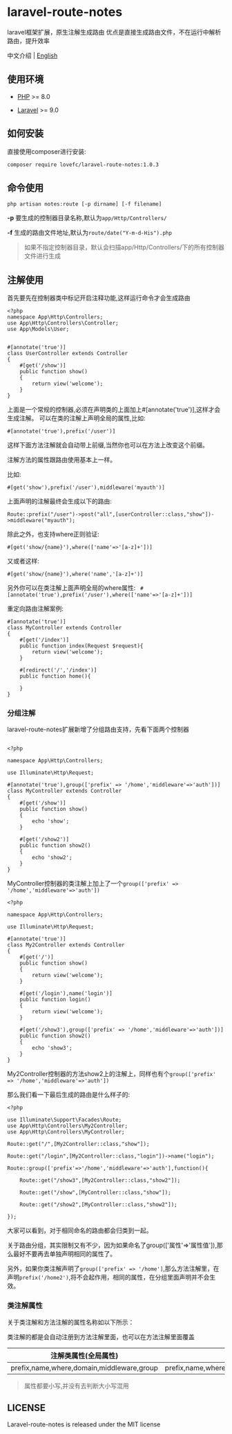 # laravel-route-notes
laravel框架扩展，原生注解生成路由
优点是直接生成路由文件，不在运行中解析路由，提升效率

中文介绍 | [English](https://github.com/lovefc/laravel-route-notes/blob/master/doc/readme-en.md)

## 使用环境
* [PHP](https://php.net/) >= 8.0

* [Laravel](https://laravel.com/) >= 9.0

## 如何安装
直接使用composer进行安装:
```bash
composer require lovefc/laravel-route-notes:1.0.3
```
## 命令使用
```
php artisan notes:route [-p dirname] [-f filename]
```
**\-p** 要生成的控制器目录名称,默认为`app/Http/Controllers/`

**\-f** 生成的路由文件地址,默认为`route/date("Y-m-d-His").php`


>如果不指定控制器目录，默认会扫描app/Http/Controllers/下的所有控制器文件进行生成

## 注解使用
首先要先在控制器类中标记开启注释功能,这样运行命令才会生成路由
```
<?php
namespace App\Http\Controllers;
use App\Http\Controllers\Controller;
use App\Models\User;


#[annotate('true')]
class UserController extends Controller
{
    #[get('/show')]
    public function show()
    {
        return view('welcome');
    }
}
```
上面是一个常规的控制器,必须在声明类的上面加上#[annotate('true')],这样才会生成注解。
可以在类的注解上声明全局的属性,比如:

`#[annotate('true'),prefix('/user')]`

这样下面方法注解就会自动带上前缀,当然你也可以在方法上改变这个前缀。

注解方法的属性跟路由使用基本上一样。

比如:

`#[get('show'),prefix('/user'),middleware('myauth')]`

上面声明的注解最终会生成以下的路由:

`Route::prefix("/user")->post("all",[userController::class,"show"])->middleware("myauth");`

除此之外，也支持where正则验证:

`#[get('show/{name}'),where(['name'=>'[a-z]+'])]`

又或者这样:

`#[get('show/{name}'),where('name','[a-z]+')]`

另外你可以在类注解上面声明全局的where属性:
`
#[annotate('true'),prefix('/user'),where(['name'=>'[a-z]+'])]`

重定向路由注解案例:
```
#[annotate('true')]
class MyController extends Controller
{
	#[get('/index')]
    public function index(Request $request){
		return view('welcome');
	}
	
	#[redirect('/','/index')]
	public function home(){
		
	}
}
```

### 分组注解

laravel-route-notes扩展新增了分组路由支持，先看下面两个控制器

```

<?php

namespace App\Http\Controllers;

use Illuminate\Http\Request;

#[annotate('true'),group(['prefix' => '/home','middleware'=>'auth'])]
class MyController extends Controller
{
    #[get('/show')]
    public function show()
    {
        echo 'show';
    }
	
    #[get('/show2')]
    public function show2()
    {
        echo 'show2';
    }	
}
```

MyController控制器的类注解上加上了一个`group(['prefix' => '/home','middleware'=>'auth'])`

```
<?php

namespace App\Http\Controllers;

use Illuminate\Http\Request;

#[annotate('true')]
class My2Controller extends Controller
{
    #[get('/')]
    public function show()
    {
        return view('welcome');
    }
	
    #[get('/login'),name('login')]
    public function login()
    {
        return view('welcome');
    }	
	
    #[get('/show3'),group(['prefix' => '/home','middleware'=>'auth'])]
    public function show2()
    {
        echo 'show3';
    }	
}
```

My2Controller控制器的方法show2上的注解上，同样也有个`group(['prefix' => '/home','middleware'=>'auth'])`

那么我们看一下最后生成的路由是什么样子的:

```
<?php

use Illuminate\Support\Facades\Route;
use App\Http\Controllers\My2Controller;
use App\Http\Controllers\MyController;

Route::get("/",[My2Controller::class,"show"]);

Route::get("/login",[My2Controller::class,"login"])->name("login");

Route::group(['prefix'=>'/home','middleware'=>'auth'],function(){

    Route::get("/show3",[My2Controller::class,"show2"]);

    Route::get("/show",[MyController::class,"show"]);

    Route::get("/show2",[MyController::class,"show2"]);

});

```
大家可以看到，对于相同命名的路由都会归类到一起。

关于路由分组，其实限制又有不少，因为如果命名了group(['属性'=>'属性值']),那么最好不要再去单独声明相同的属性了。

另外，如果你类注解声明了`group(['prefix' => '/home']`,那么方法注解里，在声明`prefix('/home2')`,将不会起作用，相同的属性，在分组里面声明并不会生效。

### 类注解属性

关于类注解和方法注解的属性名称如以下所示：

类注解的都是会自动注册到方法注解里面，也可以在方法注解里面覆盖

|   注解类属性(全局属性)  |  方法属性   |
| --- | --- |
|  prefix,name,where,domain,middleware,group   |  prefix,name,where,domain,middleware,group,post,get,any,match,options,patch,view,redirect,put,delete    |


>属性都要小写,并没有去判断大小写混用

## LICENSE

Laravel-route-notes is released under the MIT license